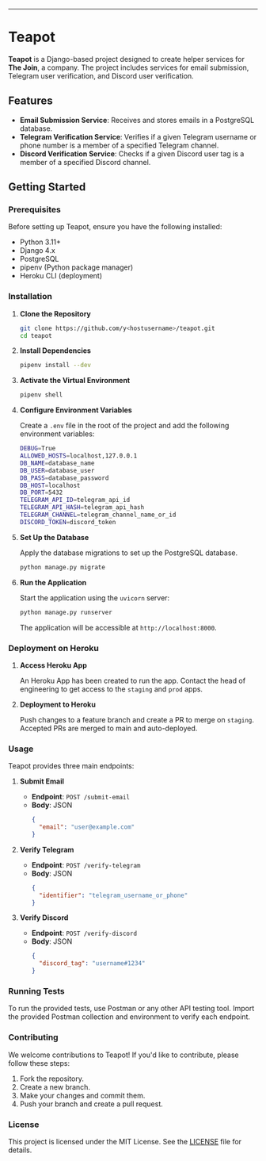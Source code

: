 
---

# Teapot

**Teapot** is a Django-based project designed to create helper services for **The Join**, a company. The project includes services for email submission, Telegram user verification, and Discord user verification.

## Features

- **Email Submission Service**: Receives and stores emails in a PostgreSQL database.
- **Telegram Verification Service**: Verifies if a given Telegram username or phone number is a member of a specified Telegram channel.
- **Discord Verification Service**: Checks if a given Discord user tag is a member of a specified Discord channel.

## Getting Started

### Prerequisites

Before setting up Teapot, ensure you have the following installed:

- Python 3.11+
- Django 4.x
- PostgreSQL
- pipenv (Python package manager)
- Heroku CLI (deployment)

### Installation

1. **Clone the Repository**

   ```bash
   git clone https://github.com/y<hostusername>/teapot.git
   cd teapot
   ```

2. **Install Dependencies**

   ```bash
   pipenv install --dev
   ```

3. **Activate the Virtual Environment**

   ```bash
   pipenv shell
   ```

4. **Configure Environment Variables**

   Create a `.env` file in the root of the project and add the following environment variables:

   ```bash
   DEBUG=True
   ALLOWED_HOSTS=localhost,127.0.0.1
   DB_NAME=database_name
   DB_USER=database_user
   DB_PASS=database_password
   DB_HOST=localhost
   DB_PORT=5432
   TELEGRAM_API_ID=telegram_api_id
   TELEGRAM_API_HASH=telegram_api_hash
   TELEGRAM_CHANNEL=telegram_channel_name_or_id
   DISCORD_TOKEN=discord_token
   ```

5. **Set Up the Database**

   Apply the database migrations to set up the PostgreSQL database.

   ```bash
   python manage.py migrate
   ```

6. **Run the Application**

   Start the application using the `uvicorn` server:

   ```bash
   python manage.py runserver
   ```

   The application will be accessible at `http://localhost:8000`.

### Deployment on Heroku

1. **Access Heroku App**

   An Heroku App has been created to run the app. Contact the head of engineering to get access to the `staging` and `prod` apps.

2. **Deployment to Heroku**

   Push changes to a feature branch and create a PR to merge on `staging`. Accepted PRs are merged to main and auto-deployed.


### Usage

Teapot provides three main endpoints:

1. **Submit Email**

   - **Endpoint**: `POST /submit-email`
   - **Body**: JSON
     ```json
     {
       "email": "user@example.com"
     }
     ```

2. **Verify Telegram**

   - **Endpoint**: `POST /verify-telegram`
   - **Body**: JSON
     ```json
     {
       "identifier": "telegram_username_or_phone"
     }
     ```

3. **Verify Discord**

   - **Endpoint**: `POST /verify-discord`
   - **Body**: JSON
     ```json
     {
       "discord_tag": "username#1234"
     }
     ```

### Running Tests

To run the provided tests, use Postman or any other API testing tool. Import the provided Postman collection and environment to verify each endpoint.

### Contributing

We welcome contributions to Teapot! If you'd like to contribute, please follow these steps:

1. Fork the repository.
2. Create a new branch.
3. Make your changes and commit them.
4. Push your branch and create a pull request.

### License

This project is licensed under the MIT License. See the [LICENSE](https://github.com/git/git-scm.com/blob/main/MIT-LICENSE.txt) file for details.
